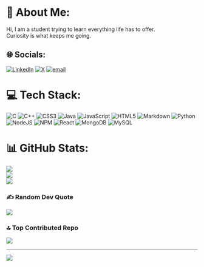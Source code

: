 # 💫 About Me:
Hi, I am a student trying to learn everything life has to offer.<br>Curiosity is what keeps me going.


## 🌐 Socials:
[![LinkedIn](https://img.shields.io/badge/LinkedIn-%230077B5.svg?logo=linkedin&logoColor=white)](https://linkedin.com/in/faiza-063119288) [![X](https://img.shields.io/badge/X-black.svg?logo=X&logoColor=white)](https://x.com/_faiza_5) [![email](https://img.shields.io/badge/Email-D14836?logo=gmail&logoColor=white)](mailto:faizaa.tech@gmail.com) 

# 💻 Tech Stack:
![C](https://img.shields.io/badge/c-%2300599C.svg?style=flat&logo=c&logoColor=white) ![C++](https://img.shields.io/badge/c++-%2300599C.svg?style=flat&logo=c%2B%2B&logoColor=white) ![CSS3](https://img.shields.io/badge/css3-%231572B6.svg?style=flat&logo=css3&logoColor=white) ![Java](https://img.shields.io/badge/java-%23ED8B00.svg?style=flat&logo=openjdk&logoColor=white) ![JavaScript](https://img.shields.io/badge/javascript-%23323330.svg?style=flat&logo=javascript&logoColor=%23F7DF1E) ![HTML5](https://img.shields.io/badge/html5-%23E34F26.svg?style=flat&logo=html5&logoColor=white) ![Markdown](https://img.shields.io/badge/markdown-%23000000.svg?style=flat&logo=markdown&logoColor=white) ![Python](https://img.shields.io/badge/python-3670A0?style=flat&logo=python&logoColor=ffdd54) ![NodeJS](https://img.shields.io/badge/node.js-6DA55F?style=flat&logo=node.js&logoColor=white) ![NPM](https://img.shields.io/badge/NPM-%23CB3837.svg?style=flat&logo=npm&logoColor=white) ![React](https://img.shields.io/badge/react-%2320232a.svg?style=flat&logo=react&logoColor=%2361DAFB) ![MongoDB](https://img.shields.io/badge/MongoDB-%234ea94b.svg?style=flat&logo=mongodb&logoColor=white) ![MySQL](https://img.shields.io/badge/mysql-4479A1.svg?style=flat&logo=mysql&logoColor=white)
# 📊 GitHub Stats:
![](https://github-readme-stats.vercel.app/api?username=faizaafif&theme=dark&hide_border=false&include_all_commits=true&count_private=false)<br/>
![](https://nirzak-streak-stats.vercel.app/?user=faizaafif&theme=dark&hide_border=false)<br/>
![](https://github-readme-stats.vercel.app/api/top-langs/?username=faizaafif&theme=dark&hide_border=false&include_all_commits=true&count_private=false&layout=compact)

### ✍️ Random Dev Quote
![](https://quotes-github-readme.vercel.app/api?type=horizontal&theme=radical)

### 🔝 Top Contributed Repo
![](https://github-contributor-stats.vercel.app/api?username=faizaafif&limit=5&theme=dark&combine_all_yearly_contributions=true)

---
[![](https://visitcount.itsvg.in/api?id=faizaafif&icon=0&color=0)](https://visitcount.itsvg.in)

<!-- Proudly created with GPRM ( https://gprm.itsvg.in ) -->
